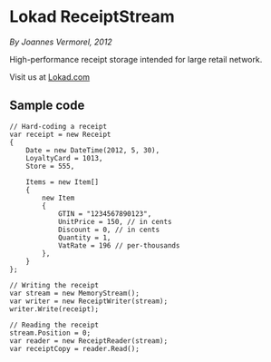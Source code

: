 # Lokad ReceiptStream
_By Joannes Vermorel, 2012_

High-performance receipt storage intended for large retail network.

Visit us at [Lokad.com](http://www.lokad.com/)

## Sample code

    // Hard-coding a receipt
    var receipt = new Receipt 
    {
        Date = new DateTime(2012, 5, 30),
        LoyaltyCard = 1013,
        Store = 555,

        Items = new Item[]
        {
            new Item
            {
                GTIN = "1234567890123",
                UnitPrice = 150, // in cents
                Discount = 0, // in cents
                Quantity = 1, 
                VatRate = 196 // per-thousands
            },
        }
    };
    
    // Writing the receipt
	var stream = new MemoryStream();
    var writer = new ReceiptWriter(stream);
    writer.Write(receipt);

    // Reading the receipt
    stream.Position = 0;
	var reader = new ReceiptReader(stream);
	var receiptCopy = reader.Read();

